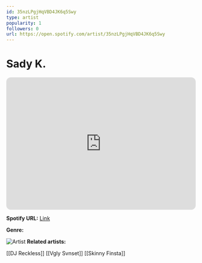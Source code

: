 ```yaml
---
id: 35nzLPgjHqVBD4JK6q5Swy
type: artist
popularity: 1
followers: 0
url: https://open.spotify.com/artist/35nzLPgjHqVBD4JK6q5Swy
---
```

# Sady K.

<iframe style="border-radius:12px" src="https://open.spotify.com/embed/artist/35nzLPgjHqVBD4JK6q5Swy" width="100%" height="352" frameBorder="0" allowfullscreen="" allow="autoplay; clipboard-write; encrypted-media; fullscreen; picture-in-picture" loading="lazy"></iframe>

**Spotify URL:** [Link](https://open.spotify.com/artist/35nzLPgjHqVBD4JK6q5Swy)

**Genre:** 

![Artist]()
**Related artists:**

[[DJ Reckless]]
[[Vgly Svnset]]
[[Skinny Finsta]]
